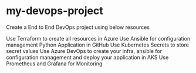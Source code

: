 # my-devops-project

Create a End to End DevOps project using below resources

Use Terraform to create all resources in Azure
Use Ansible for configuration management
Python Application in GitHub
Use Kubernetes Secrets to store secret values
Use Azure DevOps to create your infra, ansible for configuration management and deploy your application in AKS 
Use Prometheus and Grafana for Monitoring
